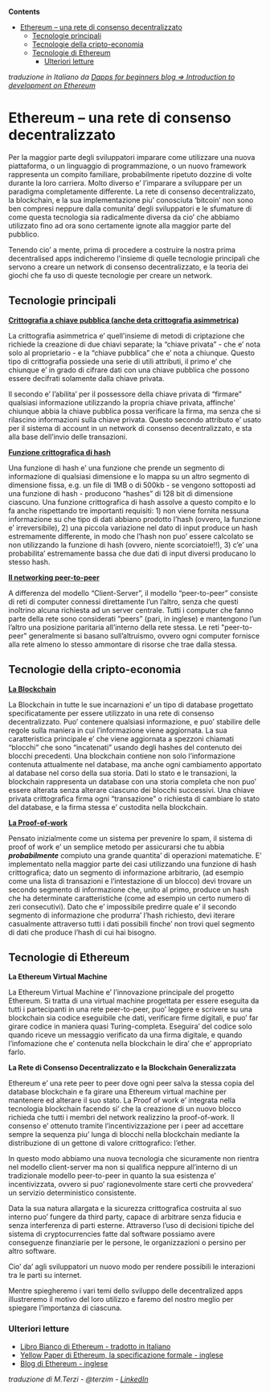 <!-- START doctoc generated TOC please keep comment here to allow auto update -->
<!-- DON'T EDIT THIS SECTION, INSTEAD RE-RUN doctoc TO UPDATE -->
**Contents**

- [Ethereum – una rete di consenso decentralizzato](#ethereum--una-rete-di-consenso-decentralizzato)
  - [Tecnologie principali](#tecnologie-principali)
  - [Tecnologie della cripto-economia](#tecnologie-della-cripto-economia)
  - [Tecnologie di Ethereum](#tecnologie-di-ethereum)
    - [Ulteriori letture](#ulteriori-letture)

<!-- END doctoc generated TOC please keep comment here to allow auto update -->

_traduzione in Italiano da [Dapps for beginners blog => Introduction to development on Ethereum](https://dappsforbeginners.wordpress.com/tutorials/introduction-to-development-on-ethereum/)_   

# Ethereum – una rete di consenso decentralizzato

Per la maggior parte degli sviluppatori imparare come utilizzare una nuova piattaforma, o un linguaggio di programmazione, o un nuovo framework rappresenta un compito familiare, probabilmente ripetuto dozzine di volte durante la loro carriera. Molto diverso e’ l’imparare a sviluppare per un paradigma completamente differente. La rete di consenso decentralizzato, la blockchain, e la sua implementazione piu’ conosciuta ‘bitcoin’ non sono ben compresi neppure dalla comunita’ degli sviluppatori e le sfumature di come questa tecnologia sia radicalmente diversa da cio’ che abbiamo utilizzato fino ad ora sono certamente ignote alla maggior parte del pubblico. 

Tenendo cio’ a mente, prima di procedere a costruire la nostra prima decentralised apps indicheremo l'insieme di quelle tecnologie principali che servono a creare un network di consenso decentralizzato, e la teoria dei giochi che fa uso di queste tecnologie per creare un network. 

## Tecnologie principali

**[Crittografia a chiave pubblica (anche deta crittografia asimmetrica)](http://it.wikipedia.org/wiki/Crittografia_asimmetrica)**

La crittografia asimmetrica e’ quell'insieme di metodi di criptazione che richiede la creazione di due chiavi separate; la “chiave privata” - che e’ nota solo al proprietario - e la “chiave pubblica” che e’ nota a chiunque. Questo tipo di crittografia possiede una serie di utili attributi, il primo e’ che chiunque e’ in grado di cifrare dati con una chiave pubblica che possono essere decifrati solamente dalla chiave privata. 

Il secondo e’ l’abilita’ per il possessore della chiave privata di “firmare” qualsiasi informazione utilizzando la propria chiave privata, affinche' chiunque abbia la chiave pubblica possa verificare la firma, ma senza che si rilascino informazioni sulla chiave privata. Questo secondo attributo e’ usato per il sistema di account in un network di consenso decentralizzato, e sta alla base dell’invio delle transazioni. 

**[Funzione crittografica di hash](http://it.wikipedia.org/wiki/Funzione_crittografica_di_hash)**

Una funzione di hash e’ una funzione che prende un segmento di informazione di qualsiasi dimensione e lo mappa su un altro segmento di dimensione fissa, e.g. un file di 1MB o di 500kb - se vengono sottoposti ad una funzione di hash - producono “hashes” di 128 bit di dimensione ciascuno. Una funzione crittografica di hash assolve a questo compito e lo fa anche rispettando tre importanti requisiti: 1) non viene fornita nessuna informazione su che tipo di dati abbiano prodotto l’hash (ovvero, la funzione e’ irreversibile), 2) una piccola variazione nel dato di input produce un hash estremamente differente, in modo che l’hash non puo’ essere calcolato se non utilizzando la funzione di hash (ovvero, niente scorciatoie!!), 3) c’e’ una probabilita’ estremamente bassa che due dati di input diversi producano lo stesso hash.

**[Il networking peer-to-peer](http://it.wikipedia.org/wiki/Peer-to-peer)**

A differenza del modello “Client-Server”, il modello “peer-to-peer” consiste di reti di computer connessi direttamente l’un l’altro, senza che questi inoltrino alcuna richiesta ad un server centrale. Tutti i computer che fanno parte della rete sono considerati “peers” (pari, in inglese) e mantengono l’un l’altro una posizione paritaria all’interno della rete stessa. Le reti "peer-to-peer" generalmente si basano sull’altruismo, ovvero ogni computer fornisce alla rete almeno lo stesso ammontare di risorse che trae dalla stessa. 

## Tecnologie della cripto-economia

**[La Blockchain](http://it.wikipedia.org/wiki/Bitcoin#Tecnologia)**

La Blockchain in tutte le sue incarnazioni e’ un tipo di database progettato specificatamente per essere utilizzato in una rete di consenso decentralizzato. Puo’ contenere qualsiasi informazione, e puo’ stabilire delle regole sulla maniera in cui l’informazione viene aggiornata. La sua caratteristica principale e’ che viene aggiornata a spezzoni chiamati “blocchi” che sono “incatenati” usando degli hashes del contenuto dei blocchi precedenti. Una blockchain contiene non solo l’informazione contenuta attualmente nel database, ma anche ogni cambiamento apportato al database nel corso della sua storia. Dati lo stato e le transazioni, la blockchain rappresenta un database con una storia completa che non puo’ essere alterata senza alterare ciascuno dei blocchi successivi. Una chiave privata crittografica firma ogni “transazione” o richiesta di cambiare lo stato del database, e la firma stessa e’ custodita nella blockchain.

**[La Proof-of-work](http://it.wikipedia.org/wiki/Proof-of-work)**

Pensato inizialmente come un sistema per prevenire lo spam, il sistema di proof of work e’ un semplice metodo per assicurarsi che tu abbia ***probabilmente*** compiuto una grande quantita’ di operazioni matematiche. E’ implementato nella maggior parte dei casi utilizzando una funzione di hash crittografica; dato un segmento di informazione arbitrario, (ad esempio come una lista di transazioni e l’intestazione di un blocco) devi trovare un secondo segmento di informazione che, unito al primo, produce un hash che ha determinate caratteristiche (come ad esempio un certo numero di zeri consecutivi). Dato che e’ impossibile predirre quale e’ il secondo segmento di informazione che produrra’ l’hash richiesto, devi iterare casualmente attraverso tutti i dati possibili finche’ non trovi quel segmento di dati che produce l’hash di cui hai bisogno. 

## Tecnologie di Ethereum

**La Ethereum Virtual Machine**

La Ethereum Virtual Machine e’ l’innovazione principale del progetto Ethereum. Si tratta di una virtual machine progettata per essere eseguita da tutti i partecipanti in una rete peer-to-peer, puo’ leggere e scrivere su una blockchain sia codice eseguibile che dati, verificare firme digitali, e puo’ far girare codice in maniera quasi Turing-completa. Eseguira’ del codice solo quando riceve un messaggio verificato da una firma digitale, e quando l’infomazione che e’ contenuta nella blockchain le dira’ che e’ appropriato farlo. 

**La Rete di Consenso Decentralizzato e la Blockchain Generalizzata**

Ethereum e’ una rete peer to peer dove ogni peer salva la stessa copia del database blockchain e fa girare una Ethereum virtual machine per mantenere ed alterare il suo stato. La Proof of work e’ integrata nella tecnologia blockchain facendo si’ che la creazione di un nuovo blocco richieda che tutti i membri del network realizzino la proof-of-work. Il consenso e’ ottenuto tramite l’incentivizzazione per i peer ad accettare sempre la sequenza piu’ lunga di blocchi nella blockchain mediante la distribuzione di un gettone di valore crittografico: l’ether.
 
In questo modo abbiamo una nuova tecnologia che sicuramente non rientra nel modello client-server ma non si qualifica neppure all’interno di un tradizionale modello peer-to-peer in quanto la sua esistenza e’ incentivizzata, ovvero si puo’ ragionevolmente stare certi che provvedera’ un servizio deterministico consistente. 

Data la sua natura allargata e la sicurezza crittografica costruita al suo interno puo’ fungere da third party, capace di arbitrare senza fiducia e senza interferenza di parti esterne. Attraverso l’uso di decisioni tipiche del sistema di cryptocurrencies fatte dal software possiamo avere conseguenze finanziarie per le persone, le organizzazioni o persino per altro software. 

Cio’ da’ agli sviluppatori un nuovo modo per rendere possibili le interazioni tra le parti su internet. 

Mentre spiegheremo i vari temi dello sviluppo delle decentralized apps illustreremo il motivo del loro utilizzo e faremo del nostro meglio per spiegare l’importanza di ciascuna. 

### Ulteriori letture

* [Libro Bianco di Ethereum - tradotto in Italiano ](https://github.com/ethereum/wiki/wiki/%5BItalian%5D-Libro-Bianco)
* [Yellow Paper di Ethereum, la specificazione formale - inglese](https://github.com/ethereum/yellowpaper)
* [Blog di Ethereum - inglese](https://blog.ethereum.org/)

_traduzione di M.Terzi - @terzim -  [LinkedIn](https://uk.linkedin.com/in/massimilianoterzi)_

